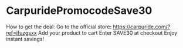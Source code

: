 # CarpuridePromocodeSave30
 How to get the deal:  Go to the official store: https://carpuride.com/?ref=jfuzgsxx  Add your product to cart  Enter SAVE30 at checkout  Enjoy instant savings!
